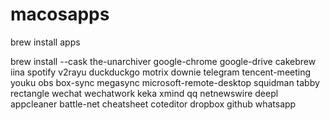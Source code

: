 # macosapps
brew install apps 

brew install --cask the-unarchiver google-chrome google-drive cakebrew iina spotify v2rayu duckduckgo  motrix downie telegram tencent-meeting youku obs box-sync megasync microsoft-remote-desktop squidman tabby rectangle wechat wechatwork keka xmind qq netnewswire deepl appcleaner battle-net cheatsheet coteditor dropbox github whatsapp
